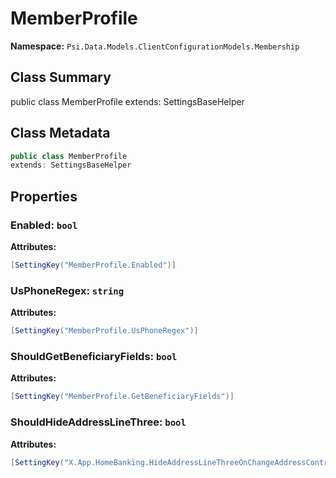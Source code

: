 # MemberProfile

**Namespace:** `Psi.Data.Models.ClientConfigurationModels.Membership`

## Class Summary

public class MemberProfile
extends: SettingsBaseHelper

## Class Metadata

```typescript
public class MemberProfile
extends: SettingsBaseHelper
```

## Properties

### Enabled: `bool`

**Attributes:**
```csharp
[SettingKey("MemberProfile.Enabled")]
```

### UsPhoneRegex: `string`

**Attributes:**
```csharp
[SettingKey("MemberProfile.UsPhoneRegex")]
```

### ShouldGetBeneficiaryFields: `bool`

**Attributes:**
```csharp
[SettingKey("MemberProfile.GetBeneficiaryFields")]
```

### ShouldHideAddressLineThree: `bool`

**Attributes:**
```csharp
[SettingKey("X.App.HomeBanking.HideAddressLineThreeOnChangeAddressControl")]
```

